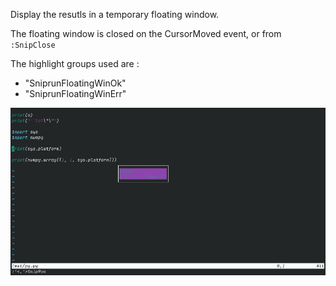 Display the resutls in a temporary floating window.

The floating window is closed on the CursorMoved event, or from `:SnipClose`

The highlight groups used are :
- "SniprunFloatingWinOk"
- "SniprunFloatingWinErr"

![](visual_assets/floating_window.png)

